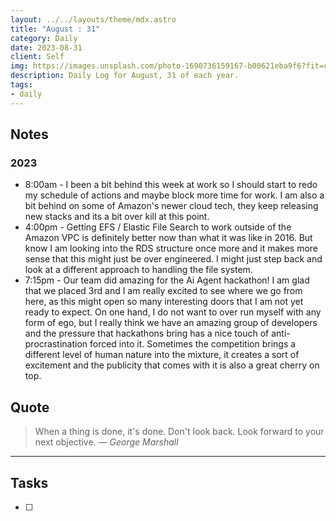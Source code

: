 ```yaml
---
layout: ../../layouts/theme/mdx.astro
title: "August : 31"
category: Daily
date: 2023-08-31
client: Self
img: https://images.unsplash.com/photo-1690736159167-b00621eba9f6?fit=crop&q=85&w=1400&h=700
description: Daily Log for August, 31 of each year.
tags:
- daily
---
```


## Notes
### 2023
- 8:00am - I been a bit behind this week at work so I should start to redo my schedule of actions and maybe block more time for work. I am also a bit behind on some of Amazon's newer cloud tech, they keep releasing new stacks and its a bit over kill at this point.
- 4:00pm - Getting EFS / Elastic File Search to work outside of the Amazon VPC is definitely better now than what it was like in 2016. But know I am looking into the RDS structure once more and it makes more sense that this might just be over engineered. I might just step back and look at a different approach to handling the file system. 
- 7:15pm - Our team did amazing for the Ai Agent hackathon! I am glad that we placed 3rd and I am really excited to see where we go from here, as this might open so many interesting doors that I am not yet ready to expect. On one hand, I do not want to over run myself with any form of ego, but I really think we have an amazing group of developers and the pressure that hackathons bring has a nice touch of anti-procrastination forced into it. Sometimes the competition brings a different level of human nature into the mixture, it creates a sort of excitement and the publicity that comes with it is also a great cherry on top.

## Quote

> When a thing is done, it's done. Don't look back. Look forward to your next objective.
> — <cite>George Marshall</cite>

---

## Tasks

- [ ]